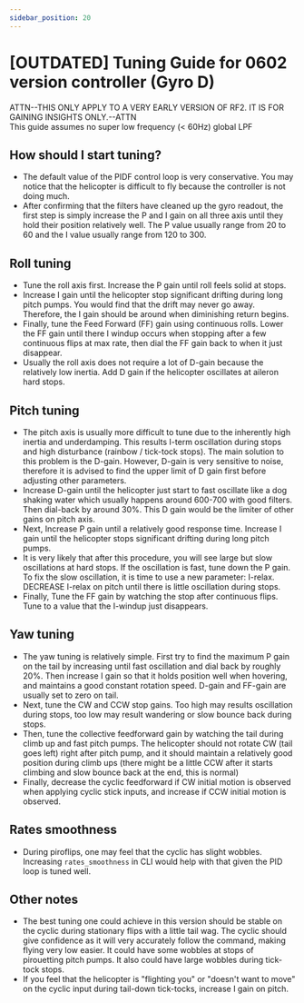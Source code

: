 ```yaml
---
sidebar_position: 20
---
```


# [OUTDATED] Tuning Guide for 0602 version controller (Gyro D)
ATTN--THIS ONLY APPLY TO A VERY EARLY VERSION OF RF2. IT IS FOR GAINING INSIGHTS ONLY.--ATTN  
This guide assumes no super low frequency (< 60Hz) global LPF

## How should I start tuning?
* The default value of the PIDF control loop is very conservative. You may notice that the helicopter is difficult to fly because the controller is not doing much.  
* After confirming that the filters have cleaned up the gyro readout, the first step is simply increase the P and I gain on all three axis until they hold their position relatively well. The P value usually range from 20 to 60 and the I value usually range from 120 to 300.  

## Roll tuning
* Tune the roll axis first. Increase the P gain until roll feels solid at stops.  
* Increase I gain until the helicopter stop significant drifting during long pitch pumps. You would find that the drift may never go away. Therefore, the I gain should be around when diminishing return begins.
* Finally, tune the Feed Forward (FF) gain using continuous rolls. Lower the FF gain until there I windup occurs when stopping after a few continuous flips at max rate, then dial the FF gain back to when it just disappear.
* Usually the roll axis does not require a lot of D-gain because the relatively low inertia. Add D gain if the helicopter oscillates at aileron hard stops.

## Pitch tuning
* The pitch axis is usually more difficult to tune due to the inherently high inertia and underdamping. This results I-term oscillation during stops and high disturbance (rainbow / tick-tock stops). The main solution to this problem is the D-gain. However, D-gain is very sensitive to noise, therefore it is advised to find the upper limit of D gain first before adjusting other parameters. 
* Increase D-gain until the helicopter just start to fast oscillate like a dog shaking water which usually happens around 600-700 with good filters. Then dial-back by around 30%. This D gain would be the limiter of other gains on pitch axis.  
* Next, Increase P gain until a relatively good response time. Increase I gain until the helicopter stops significant drifting during long pitch pumps.  
* It is very likely that after this procedure, you will see large but slow oscillations at hard stops. If the oscillation is fast, tune down the P gain. 
To fix the slow oscillation, it is time to use a new parameter: I-relax. DECREASE I-relax on pitch until there is little oscillation during stops.
* Finally, Tune the FF gain by watching the stop after continuous flips. Tune to a value that the I-windup just disappears.

## Yaw tuning
* The yaw tuning is relatively simple. First try to find the maximum P gain on the tail by increasing until fast oscillation and dial back by roughly 20%. Then increase I gain so that it holds position well when hovering, and maintains a good constant rotation speed. D-gain and FF-gain are usually set to zero on tail.  
* Next, tune the CW and CCW stop gains. Too high may results oscillation during stops, too low may result wandering or slow bounce back during stops.  
* Then, tune the collective feedforward gain by watching the tail during climb up and fast pitch pumps. The helicopter should not rotate CW (tail goes left) right after pitch pump, and it should maintain a relatively good position during climb ups (there might be a little CCW after it starts climbing and slow bounce back at the end, this is normal)  
* Finally, decrease the cyclic feedforward if CW initial motion is observed when applying cyclic stick inputs, and increase if CCW initial motion is observed.

## Rates smoothness
* During piroflips, one may feel that the cyclic has slight wobbles. Increasing ```rates_smoothness``` in CLI would help with that given the PID loop is tuned well.

## Other notes
* The best tuning one could achieve in this version should be stable on the cyclic during stationary flips with a little tail wag. The cyclic should give confidence as it will very accurately follow the command, making flying very low easier. It could have some wobbles at stops of pirouetting pitch pumps. It also could have large wobbles during tick-tock stops.  
* If you feel that the helicopter is "flighting you" or "doesn't want to move" on the cyclic input during tail-down tick-tocks, increase I gain on pitch.
